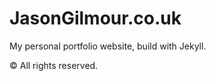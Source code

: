 # JasonGilmour.co.uk

My personal portfolio website, build with Jekyll.

&copy; All rights reserved.